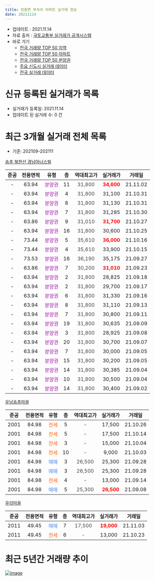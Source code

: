 ```yaml
---
title: 장흥면 부곡리 아파트 실거래 정보
date: 20211114
---
```


* 업데이트 : 2021.11.14
* 자료 출처 : [국토교통부 실거래가 공개시스템](http://rt.molit.go.kr)
* 바로 가기
    * [전국 거래량 TOP 50 지역](https://apt-info.github.io/apt-trade-info/tr)
    * [전국 거래량 TOP 50 아파트](https://apt-info.github.io/apt-trade-info/ta)
    * [전국 거래량 TOP 50 분양권](https://apt-info.github.io/apt-trade-info/tb)
    * [주요 신도시 실거래 데이터](https://apt-info.github.io/apt-trade-info/newtown)
    * [전국 실거래 데이터](https://apt-info.github.io/apt-trade-info/all)



<script async src="https://pagead2.googlesyndication.com/pagead/js/adsbygoogle.js"></script>
<!-- 기본광고 -->
<ins class="adsbygoogle"
     style="display:block"
     data-ad-client="ca-pub-1142216861245946"
     data-ad-slot="4805727019"
     data-ad-format="auto"
     data-full-width-responsive="true"></ins>
<script>
     (adsbygoogle = window.adsbygoogle || []).push({});
</script>


# 신규 등록된 실거래가 목록

* 실거래가 등록일: 2021.11.14
* 업데이트 된 실거래 수: 0 건




<script async src="https://pagead2.googlesyndication.com/pagead/js/adsbygoogle.js"></script>
<!-- 기본광고 -->
<ins class="adsbygoogle"
     style="display:block"
     data-ad-client="ca-pub-1142216861245946"
     data-ad-slot="4805727019"
     data-ad-format="auto"
     data-full-width-responsive="true"></ins>
<script>
     (adsbygoogle = window.adsbygoogle || []).push({});
</script>


# 최근 3개월 실거래 전체 목록
* 기준: 202109-202111


[송추 북한산 경남아너스빌](https://search.naver.com/search.naver?query=%EC%86%A1%EC%B6%94+%EB%B6%81%ED%95%9C%EC%82%B0+%EA%B2%BD%EB%82%A8%EC%95%84%EB%84%88%EC%8A%A4%EB%B9%8C)

|준공|전용면적|유형|층|역대최고가|실거래가|거래일|
|:---:|:---:|:---:|:---:|:---:|:---:|:---:|
|-|63.94|<span style="color:#9C11A5">분양권</span>|11|<span style="color:#444444">31,800</span>|<b><span style="color:#FF0000">34,600</span></b>|21.11.02|
|-|63.94|<span style="color:#9C11A5">분양권</span>|4|<span style="color:#444444">31,800</span>|31,100|21.10.31|
|-|63.94|<span style="color:#9C11A5">분양권</span>|8|<span style="color:#444444">31,800</span>|31,130|21.10.31|
|-|63.94|<span style="color:#9C11A5">분양권</span>|7|<span style="color:#444444">31,800</span>|31,285|21.10.30|
|-|63.86|<span style="color:#9C11A5">분양권</span>|9|<span style="color:#444444">31,010</span>|<b><span style="color:#FF0000">31,700</span></b>|21.10.27|
|-|63.94|<span style="color:#9C11A5">분양권</span>|16|<span style="color:#444444">31,800</span>|30,600|21.10.25|
|-|73.44|<span style="color:#9C11A5">분양권</span>|5|<span style="color:#444444">35,610</span>|<b><span style="color:#FF0000">36,000</span></b>|21.10.16|
|-|73.44|<span style="color:#9C11A5">분양권</span>|4|<span style="color:#444444">35,610</span>|33,900|21.10.15|
|-|73.53|<span style="color:#9C11A5">분양권</span>|16|<span style="color:#444444">36,190</span>|35,175|21.09.27|
|-|63.86|<span style="color:#9C11A5">분양권</span>|7|<span style="color:#444444">30,200</span>|<b><span style="color:#FF0000">31,010</span></b>|21.09.23|
|-|63.94|<span style="color:#9C11A5">분양권</span>|2|<span style="color:#444444">31,800</span>|28,825|21.09.18|
|-|63.94|<span style="color:#9C11A5">분양권</span>|2|<span style="color:#444444">31,800</span>|29,700|21.09.17|
|-|63.94|<span style="color:#9C11A5">분양권</span>|6|<span style="color:#444444">31,800</span>|31,330|21.09.16|
|-|63.94|<span style="color:#9C11A5">분양권</span>|8|<span style="color:#444444">31,800</span>|31,110|21.09.13|
|-|63.94|<span style="color:#9C11A5">분양권</span>|7|<span style="color:#444444">31,800</span>|30,800|21.09.11|
|-|63.94|<span style="color:#9C11A5">분양권</span>|19|<span style="color:#444444">31,800</span>|30,635|21.09.09|
|-|63.94|<span style="color:#9C11A5">분양권</span>|3|<span style="color:#444444">31,800</span>|28,925|21.09.08|
|-|63.94|<span style="color:#9C11A5">분양권</span>|20|<span style="color:#444444">31,800</span>|30,700|21.09.07|
|-|63.94|<span style="color:#9C11A5">분양권</span>|7|<span style="color:#444444">31,800</span>|30,000|21.09.05|
|-|63.94|<span style="color:#9C11A5">분양권</span>|15|<span style="color:#444444">31,800</span>|30,200|21.09.05|
|-|63.94|<span style="color:#9C11A5">분양권</span>|14|<span style="color:#444444">31,800</span>|30,385|21.09.04|
|-|63.94|<span style="color:#9C11A5">분양권</span>|10|<span style="color:#444444">31,800</span>|30,500|21.09.04|
|-|63.94|<span style="color:#9C11A5">분양권</span>|14|<span style="color:#444444">31,800</span>|30,400|21.09.02|

[우남송추마을](https://search.naver.com/search.naver?query=%EC%9A%B0%EB%82%A8%EC%86%A1%EC%B6%94%EB%A7%88%EC%9D%84)

|준공|전용면적|유형|층|역대최고가|실거래가|거래일|
|:---:|:---:|:---:|:---:|:---:|:---:|:---:|
|2001|84.98|<span style="color:#FF5A00">전세</span>|5|<span style="color:#444444">-</span>|17,500|21.10.26|
|2001|84.98|<span style="color:#FF5A00">전세</span>|5|<span style="color:#444444">-</span>|17,500|21.10.14|
|2001|84.98|<span style="color:#FF5A00">전세</span>|3|<span style="color:#444444">-</span>|15,000|21.10.04|
|2001|84.98|<span style="color:#FF5A00">전세</span>|10|<span style="color:#444444">-</span>|9,000|21.10.03|
|2001|84.98|<span style="color:#4285F3">매매</span>|3|<span style="color:#444444">26,500</span>|25,300|21.09.28|
|2001|84.98|<span style="color:#4285F3">매매</span>|3|<span style="color:#444444">26,500</span>|25,300|21.09.28|
|2001|84.98|<span style="color:#FF5A00">전세</span>|4|<span style="color:#444444">-</span>|13,000|21.09.14|
|2001|84.98|<span style="color:#4285F3">매매</span>|5|<span style="color:#444444">25,300</span>|<b><span style="color:#FF0000">26,500</span></b>|21.09.08|

[우리마을](https://search.naver.com/search.naver?query=%EC%9A%B0%EB%A6%AC%EB%A7%88%EC%9D%84)

|준공|전용면적|유형|층|역대최고가|실거래가|거래일|
|:---:|:---:|:---:|:---:|:---:|:---:|:---:|
|2011|49.45|<span style="color:#4285F3">매매</span>|7|<span style="color:#444444">17,500</span>|<b><span style="color:#FF0000">19,000</span></b>|21.11.03|
|2011|49.45|<span style="color:#FF5A00">전세</span>|6|<span style="color:#444444">-</span>|13,000|21.10.23|



<script async src="https://pagead2.googlesyndication.com/pagead/js/adsbygoogle.js"></script>
<!-- 기본광고 -->
<ins class="adsbygoogle"
     style="display:block"
     data-ad-client="ca-pub-1142216861245946"
     data-ad-slot="4805727019"
     data-ad-format="auto"
     data-full-width-responsive="true"></ins>
<script>
     (adsbygoogle = window.adsbygoogle || []).push({});
</script>


# 최근 5년간 거래량 추이


<div style="width:100%;">
    <canvas id="deal_progress" height="200"></canvas>
</div>

<script>
new Chart(document.getElementById("deal_progress"), {
    type: 'line',
    data: {
        labels: ['16.01','16.02','16.03','16.04','16.05','16.06','16.07','16.08','16.09','16.10','16.11','16.12','17.01','17.02','17.03','17.04','17.05','17.06','17.07','17.08','17.09','17.10','17.11','17.12','18.01','18.02','18.03','18.04','18.05','18.06','18.07','18.08','18.09','18.10','18.11','18.12','19.01','19.02','19.03','19.04','19.05','19.06','19.07','19.08','19.09','19.10','19.11','19.12','20.01','20.02','20.03','20.04','20.05','20.06','20.07','20.08','20.09','20.10','20.11','20.12','21.01','21.02','21.03','21.04','21.05','21.06','21.07','21.08','21.09','21.10','21.11'],
        datasets: [{
            label: '매매/분양권',
            data: [1,3,6,9,10,4,7,11,4,8,5,3,3,4,7,1,5,4,8,4,6,6,6,3,6,4,1,7,5,3,6,9,6,1,1,3,3,3,3,2,7,2,4,1,5,2,5,2,3,7,10,5,5,9,2,5,4,13,17,25,3,17,11,10,19,7,17,29,18,7,2],
            borderColor: "rgba(66, 133, 243, 1)",
            backgroundColor: "rgba(66, 133, 243, 0.05)",
            borderWidth: 1,
            pointRadius: 0,
            fill: false,
            lineTension: 0
        },{
            label: '전/월세',
            data: [2,4,2,4,4,6,4,3,2,2,1,1,2,1,0,5,1,1,3,0,3,4,2,0,0,1,2,1,2,4,2,1,0,2,3,3,0,1,2,2,1,2,2,1,0,2,2,0,0,0,4,0,3,2,0,0,3,3,2,0,3,0,4,0,4,1,1,0,1,5,0],
            borderColor: "rgba(255, 90, 0, 1)",
            backgroundColor: "rgba(255, 90, 0, 0.05)",
            borderWidth: 1,
            pointRadius: 0,
            fill: false,
            lineTension: 0
        },{
            label: '합계',
            data: [3,7,8,13,14,10,11,14,6,10,6,4,5,5,7,6,6,5,11,4,9,10,8,3,6,5,3,8,7,7,8,10,6,3,4,6,3,4,5,4,8,4,6,2,5,4,7,2,3,7,14,5,8,11,2,5,7,16,19,25,6,17,15,10,23,8,18,29,19,12,2],
            borderColor: "rgba(0, 0, 0, 1)",
            backgroundColor: "rgba(0, 0, 0, 0.03)",
            borderWidth: 0.1,
            pointRadius: 0,
            fill: true,
            lineTension: 0
        }
        ]
    },
    options: {
        responsive: true,
        title: {
            display: false
        },
        tooltips: {
            mode: 'index',
            intersect: false
        },
        hover: {
            mode: 'nearest',
            intersect: true
        },
        scales: {
            xAxes: [{
                display: true,
                scaleLabel: {
                    display: true,
                    labelString: '년/월'
                }
            }],
            yAxes: [{
                display: true,
                ticks: {
                    suggestedMin: 0,
                },
                scaleLabel: {
                    display: true,
                    labelString: '실거래 수'
                }
            }]
        }
    }
});

</script>


[![image](https://apt-info.github.io/images/2020-01-03-apt-trade-info/1024x500.png)](https://play.google.com/store/apps/details?id=com.aptinfo.apttradeinfo)

